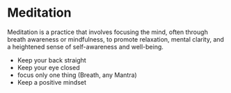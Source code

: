 # Meditation
Meditation is a practice that involves focusing the mind, often through breath awareness or mindfulness, to promote relaxation, mental clarity, and a heightened sense of self-awareness and well-being.

- Keep your back straight
- Keep your eye closed
- focus only one thing (Breath, any Mantra)
- Keep a positive mindset